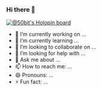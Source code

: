 ### Hi there 👋

 [![@50bit's Holopin board](https://holopin.io/api/user/board?user=50bit)](https://holopin.io/@50bit)
- 🔭 I’m currently working on ...
- 🌱 I’m currently learning ...
- 👯 I’m looking to collaborate on ...
- 🤔 I’m looking for help with ...
- 💬 Ask me about ...
- 📫 How to reach me: ...
- 😄 Pronouns: ...
- ⚡ Fun fact: ...
 

